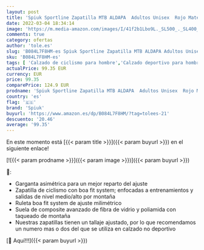 ```yaml
---
layout: post
title: 'Spiuk Sportline Zapatilla MTB ALDAPA  Adultos Unisex  Rojo Mate  T. 44'
date: 2022-03-04 18:34:14
image: 'https://m.media-amazon.com/images/I/41f2b1Lbo9L._SL500_._SL400_.jpg'
comments: true
category: ofertas
author: 'tole.es'
slug: 'B084L7F8HM-es Spiuk Sportline Zapatilla MTB ALDAPA Adultos Unisex Rojo...'
sku: 'B084L7F8HM-es'
tags: [ 'Calzado de ciclismo para hombre','Calzado deportivo para hombre','Zapatillas y calzado deportivo para hombre','Zapatos','Zapatos para hombre','Zapatos y complementos','spiuk','zapatilla', ]
actualPrice: 99.35 EUR
currency: EUR
price: 99.35
comparePrice: 124.9 EUR
prodname: 'Spiuk Sportline Zapatilla MTB ALDAPA  Adultos Unisex  Rojo Mate  T. 44'
country: 'es'
flag: '🇪🇸'
brand: 'Spiuk'
buyurl: 'https://www.amazon.es/dp/B084L7F8HM/?tag=tolees-21'
descuento: '20.46'
average: '99.35'
---
```


En este momento está [{{< param title >}}]({{< param buyurl >}}) en el siguiente enlace!

[![{{< param prodname >}}]({{< param image >}})]({{< param buyurl >}})

🔎:

- Garganta asimétrica para un mejor reparto del ajuste
- Zapatilla de ciclismo con boa fit system; enfocadas a entrenamientos y salidas de nivel medio/alto por montaña
- Ruleta boa fit system de ajuste milimétrico
- Suela de composite avanzado de fibra de vidrio y poliamida con taqueado de montaña
- Nuestras zapatillas tienen un tallaje ajustado, por lo que recomendamos un numero mas o dos del que se utiliza en calzado no deportivo

[🛒 Aquí!!!]({{< param buyurl >}})
